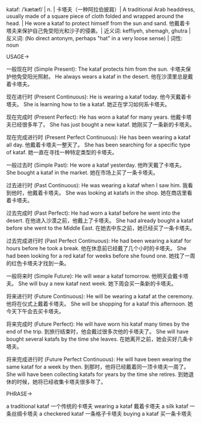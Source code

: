 kataf: /ˈkætæf/ | n. | 卡塔夫（一种阿拉伯披肩）| A traditional Arab headdress, usually made of a square piece of cloth folded and wrapped around the head. | He wore a kataf to protect himself from the sun and sand. 他戴着卡塔夫来保护自己免受阳光和沙子的侵袭。| 近义词:  keffiyeh, shemagh, ghutra | 反义词:  (No direct antonym, perhaps "hat" in a very loose sense) | 词性: noun


USAGE->

一般现在时 (Simple Present):
The kataf protects him from the sun.  卡塔夫保护他免受阳光照射。
He always wears a kataf in the desert. 他在沙漠里总是戴着卡塔夫。

现在进行时 (Present Continuous):
He is wearing a kataf today. 他今天戴着卡塔夫。
She is learning how to tie a kataf. 她正在学习如何系卡塔夫。

现在完成时 (Present Perfect):
He has worn a kataf for many years. 他戴卡塔夫已经很多年了。
She has just bought a new kataf. 她刚买了一条新的卡塔夫。

现在完成进行时 (Present Perfect Continuous):
He has been wearing a kataf all day. 他戴着卡塔夫一整天了。
She has been searching for a specific type of kataf. 她一直在寻找一种特定类型的卡塔夫。


一般过去时 (Simple Past):
He wore a kataf yesterday. 他昨天戴了卡塔夫。
She bought a kataf in the market. 她在市场上买了一条卡塔夫。

过去进行时 (Past Continuous):
He was wearing a kataf when I saw him. 我看到他时，他戴着卡塔夫。
She was looking at katafs in the shop. 她在商店里看着卡塔夫。


过去完成时 (Past Perfect):
He had worn a kataf before he went into the desert.  在他进入沙漠之前，他戴上了卡塔夫。
She had already bought a kataf before she went to the Middle East.  在她去中东之前，她已经买了一条卡塔夫。


过去完成进行时 (Past Perfect Continuous):
He had been wearing a kataf for hours before he took a break.  他在休息前已经戴了几个小时的卡塔夫。
She had been looking for a red kataf for weeks before she found one.  她找了一周的红色卡塔夫才找到一条。


一般将来时 (Simple Future):
He will wear a kataf tomorrow.  他明天会戴卡塔夫。
She will buy a new kataf next week. 她下周会买一条新的卡塔夫。


将来进行时 (Future Continuous):
He will be wearing a kataf at the ceremony. 他将在仪式上戴着卡塔夫。
She will be shopping for a kataf this afternoon. 她今天下午会去买卡塔夫。


将来完成时 (Future Perfect):
He will have worn his kataf many times by the end of the trip. 到旅行结束时，他会戴过很多次他的卡塔夫了。
She will have bought several katafs by the time she leaves.  在她离开之前，她会买好几条卡塔夫。


将来完成进行时 (Future Perfect Continuous):
He will have been wearing the same kataf for a week by then. 到那时，他将已经戴着同一顶卡塔夫一周了。
She will have been collecting katafs for years by the time she retires. 到她退休的时候，她将已经收集卡塔夫很多年了。


PHRASE->

a traditional kataf  一个传统的卡塔夫
wearing a kataf   戴着卡塔夫
a silk kataf  一条丝绸卡塔夫
a checkered kataf  一条格子卡塔夫
buying a kataf  买一条卡塔夫
